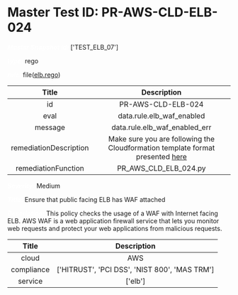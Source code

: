 



# Master Test ID: PR-AWS-CLD-ELB-024


***<font color="white">Master Snapshot Id:</font>*** ['TEST_ELB_07']

***<font color="white">type:</font>*** rego

***<font color="white">rule:</font>*** file([elb.rego])  
  
  
  
  

|Title|Description|
| :---: | :---: |
|id|PR-AWS-CLD-ELB-024|
|eval|data.rule.elb_waf_enabled|
|message|data.rule.elb_waf_enabled_err|
|remediationDescription|Make sure you are following the Cloudformation template format presented <a href='https://boto3.amazonaws.com/v1/documentation/api/latest/reference/services/elbv2.html#ElasticLoadBalancingv2.Client.describe_load_balancer_attributes' target='_blank'>here</a>|
|remediationFunction|PR_AWS_CLD_ELB_024.py|


***<font color="white">Severity:</font>*** Medium

***<font color="white">Title:</font>*** Ensure that public facing ELB has WAF attached

***<font color="white">Description:</font>*** This policy checks the usage of a WAF with Internet facing ELB. AWS WAF is a web application firewall service that lets you monitor web requests and protect your web applications from malicious requests.  
  
  

|Title|Description|
| :---: | :---: |
|cloud|AWS|
|compliance|['HITRUST', 'PCI DSS', 'NIST 800', 'MAS TRM']|
|service|['elb']|



[elb.rego]: https://github.com/prancer-io/prancer-compliance-test/tree/master/aws/cloud/elb.rego
